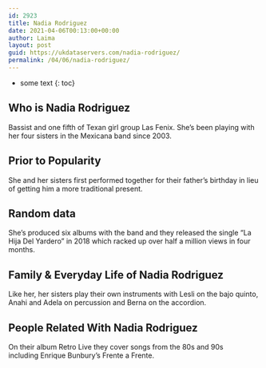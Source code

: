 ```yaml
---
id: 2923
title: Nadia Rodriguez
date: 2021-04-06T00:13:00+00:00
author: Laima
layout: post
guid: https://ukdataservers.com/nadia-rodriguez/
permalink: /04/06/nadia-rodriguez/
---
```


* some text
{: toc}


## Who is Nadia Rodriguez
                  
                  
                  
Bassist and one fifth of Texan girl group Las Fenix. She&#8217;s been playing with her four sisters in the Mexicana band since 2003.
                  
              
            
              
            
                
                
                
## Prior to Popularity
                  
                  
                  
She and her sisters first performed together for their father&#8217;s birthday in lieu of getting him a more traditional present.
                  
              
            
              
            
                
                
                
## Random data
                  
                  
                  
She&#8217;s produced six albums with the band and they released the single &#8220;La Hija Del Yardero&#8221; in 2018 which racked up over half a million views in four months.
                  
              
            
              
            
                
                
                
## Family & Everyday Life of Nadia Rodriguez
                  
                  
                  
Like her, her sisters play their own instruments with Lesli on the bajo quinto, Anahi and Adela on percussion and Berna on the accordion. 
                  
              
            
              
            
                
                
                
## People Related With Nadia Rodriguez
                  
                  
                  
On their album Retro Live they cover songs from the 80s and 90s including Enrique Bunbury&#8217;s Frente a Frente.
                  
              
            
              
            
                
              
            
              
              
            
            
              
            
          
          
          